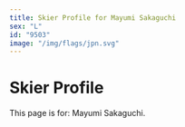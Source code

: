 ```yaml
---
title: Skier Profile for Mayumi Sakaguchi
sex: "L"
id: "9503"
image: "/img/flags/jpn.svg" 
---
```


# Skier Profile

This page is for: Mayumi Sakaguchi.
    